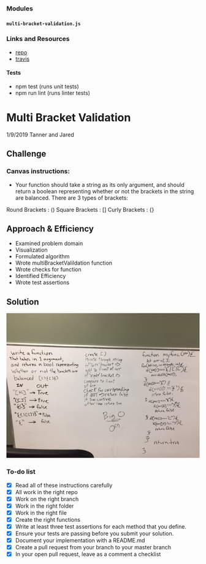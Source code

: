 ### Modules
#### `multi-bracket-validation.js`

### Links and Resources

* [repo](https://github.com/jaredpattison/data-structures-and-algorithms)
* [travis]()

#### Tests
* npm test (runs unit tests)
* npm run lint (runs linter tests)

# Multi Bracket Validation
1/9/2019 Tanner and Jared

## Challenge
### Canvas instructions:  
* Your function should take a string as its only argument, and should return a boolean representing whether or not the brackets in the string are balanced. There are 3 types of brackets:

Round Brackets : ()
Square Brackets : []
Curly Brackets : {}

## Approach & Efficiency 
* Examined problem domain
* Visualization
* Formulated algorithm
* Wrote multiBracketValildation function
* Wrote checks for function
* Identified Efficiency
* Wrote test assertions 


## Solution
![LL kth From End Image](./assets/multiBracketValidation.jpg)

### To-do list
- [x] Read all of these instructions carefully
- [x] All work in the right repo
- [x] Work on the right branch
- [x] Work in the right folder
- [x] Work in the right file
- [x] Create the right functions
- [x] Write at least three test assertions for each method that you define.
- [x] Ensure your tests are passing before you submit your solution.
- [x] Document your implementation with a README.md
- [x] Create a pull request from your branch to your master branch
- [x] In your open pull request, leave as a comment a checklist
